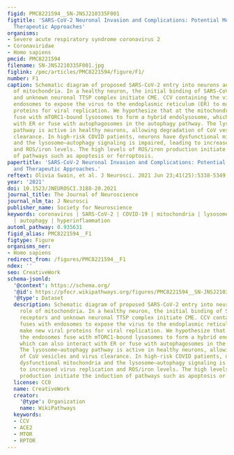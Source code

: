 ```yaml
---
figid: PMC8221594__SN-JNSJ210335F001
figtitle: 'SARS-CoV-2 Neuronal Invasion and Complications: Potential Mechanisms and
  Therapeutic Approaches'
organisms:
- Severe acute respiratory syndrome coronavirus 2
- Coronaviridae
- Homo sapiens
pmcid: PMC8221594
filename: SN-JNSJ210335F001.jpg
figlink: /pmc/articles/PMC8221594/figure/F1/
number: F1
caption: Schematic diagram of proposed SARS-CoV-2 entry into neurons and the role
  of mitochondria. In a healthy neuron, the initial binding of SARS-CoV-2 to receptors
  and unknown neuronal TTSP complex initiate CME. CCV containing the virus fuses with
  endosomes to expose the virus to the endoplasmic reticulum (ER) to make new viral
  proteins for viral replication. We hypothesize that at the mitochondria, the endosomes
  fuse with mTORC1-bound lysosomes to form a hybrid endolysosome, which can also interact
  with ER or fuse with autophagosomes in the autophagy pathway. The lysosome–autophagy
  pathway is active in healthy neurons, allowing degradation of CoV vesicles and virus
  clearance. In high-risk COVID patients, neurons have dysfunctional mitochondria
  and the lysosome–autophagy signaling is impaired, leading to increased virus replication
  and ROS/iron levels. The high levels of ROS/iron production initiate the induction
  of pathways such as apoptosis or ferroptosis.
papertitle: 'SARS-CoV-2 Neuronal Invasion and Complications: Potential Mechanisms
  and Therapeutic Approaches.'
reftext: Olivia Swain, et al. J Neurosci. 2021 Jun 23;41(25):5338-5349.
year: '2021'
doi: 10.1523/JNEUROSCI.3188-20.2021
journal_title: The Journal of Neuroscience
journal_nlm_ta: J Neurosci
publisher_name: Society for Neuroscience
keywords: coronavirus | SARS-CoV-2 | COVID-19 | mitochondria | lysosome | mTOR | ACE2
  | autophagy | hyperinflammation
automl_pathway: 0.935631
figid_alias: PMC8221594__F1
figtype: Figure
organisms_ner:
- Homo sapiens
redirect_from: /figures/PMC8221594__F1
ndex: ''
seo: CreativeWork
schema-jsonld:
  '@context': https://schema.org/
  '@id': https://pfocr.wikipathways.org/figures/PMC8221594__SN-JNSJ210335F001.html
  '@type': Dataset
  description: Schematic diagram of proposed SARS-CoV-2 entry into neurons and the
    role of mitochondria. In a healthy neuron, the initial binding of SARS-CoV-2 to
    receptors and unknown neuronal TTSP complex initiate CME. CCV containing the virus
    fuses with endosomes to expose the virus to the endoplasmic reticulum (ER) to
    make new viral proteins for viral replication. We hypothesize that at the mitochondria,
    the endosomes fuse with mTORC1-bound lysosomes to form a hybrid endolysosome,
    which can also interact with ER or fuse with autophagosomes in the autophagy pathway.
    The lysosome–autophagy pathway is active in healthy neurons, allowing degradation
    of CoV vesicles and virus clearance. In high-risk COVID patients, neurons have
    dysfunctional mitochondria and the lysosome–autophagy signaling is impaired, leading
    to increased virus replication and ROS/iron levels. The high levels of ROS/iron
    production initiate the induction of pathways such as apoptosis or ferroptosis.
  license: CC0
  name: CreativeWork
  creator:
    '@type': Organization
    name: WikiPathways
  keywords:
  - CCV
  - ACE2
  - MTOR
  - RPTOR
---
```


